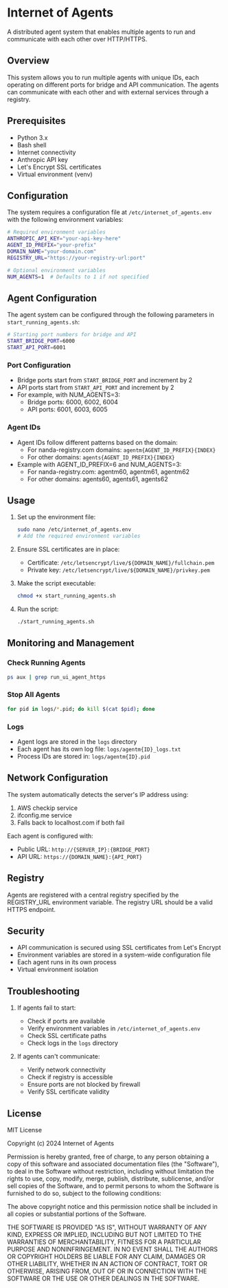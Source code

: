 # Internet of Agents

A distributed agent system that enables multiple agents to run and communicate with each other over HTTP/HTTPS.

## Overview

This system allows you to run multiple agents with unique IDs, each operating on different ports for bridge and API communication. The agents can communicate with each other and with external services through a registry.

## Prerequisites

- Python 3.x
- Bash shell
- Internet connectivity
- Anthropic API key
- Let's Encrypt SSL certificates
- Virtual environment (venv)

## Configuration

The system requires a configuration file at `/etc/internet_of_agents.env` with the following environment variables:

```bash
# Required environment variables
ANTHROPIC_API_KEY="your-api-key-here"
AGENT_ID_PREFIX="your-prefix"
DOMAIN_NAME="your-domain.com"
REGISTRY_URL="https://your-registry-url:port"

# Optional environment variables
NUM_AGENTS=1  # Defaults to 1 if not specified
```

## Agent Configuration

The agent system can be configured through the following parameters in `start_running_agents.sh`:

```bash
# Starting port numbers for bridge and API
START_BRIDGE_PORT=6000
START_API_PORT=6001
```

### Port Configuration
- Bridge ports start from `START_BRIDGE_PORT` and increment by 2
- API ports start from `START_API_PORT` and increment by 2
- For example, with NUM_AGENTS=3:
  - Bridge ports: 6000, 6002, 6004
  - API ports: 6001, 6003, 6005

### Agent IDs
- Agent IDs follow different patterns based on the domain:
  - For nanda-registry.com domains: `agentm{AGENT_ID_PREFIX}{INDEX}`
  - For other domains: `agents{AGENT_ID_PREFIX}{INDEX}`
- Example with AGENT_ID_PREFIX=6 and NUM_AGENTS=3:
  - For nanda-registry.com: agentm60, agentm61, agentm62
  - For other domains: agents60, agents61, agents62

## Usage

1. Set up the environment file:
   ```bash
   sudo nano /etc/internet_of_agents.env
   # Add the required environment variables
   ```

2. Ensure SSL certificates are in place:
   - Certificate: `/etc/letsencrypt/live/${DOMAIN_NAME}/fullchain.pem`
   - Private key: `/etc/letsencrypt/live/${DOMAIN_NAME}/privkey.pem`

3. Make the script executable:
   ```bash
   chmod +x start_running_agents.sh
   ```

4. Run the script:
   ```bash
   ./start_running_agents.sh
   ```

## Monitoring and Management

### Check Running Agents
```bash
ps aux | grep run_ui_agent_https
```

### Stop All Agents
```bash
for pid in logs/*.pid; do kill $(cat $pid); done
```

### Logs
- Agent logs are stored in the `logs` directory
- Each agent has its own log file: `logs/agentm{ID}_logs.txt`
- Process IDs are stored in: `logs/agentm{ID}.pid`

## Network Configuration

The system automatically detects the server's IP address using:
1. AWS checkip service
2. ifconfig.me service
3. Falls back to localhost.com if both fail

Each agent is configured with:
- Public URL: `http://{SERVER_IP}:{BRIDGE_PORT}`
- API URL: `https://{DOMAIN_NAME}:{API_PORT}`

## Registry

Agents are registered with a central registry specified by the REGISTRY_URL environment variable.
The registry URL should be a valid HTTPS endpoint.

## Security

- API communication is secured using SSL certificates from Let's Encrypt
- Environment variables are stored in a system-wide configuration file
- Each agent runs in its own process
- Virtual environment isolation

## Troubleshooting

1. If agents fail to start:
   - Check if ports are available
   - Verify environment variables in `/etc/internet_of_agents.env`
   - Check SSL certificate paths
   - Check logs in the `logs` directory

2. If agents can't communicate:
   - Verify network connectivity
   - Check if registry is accessible
   - Ensure ports are not blocked by firewall
   - Verify SSL certificate validity

## License

MIT License

Copyright (c) 2024 Internet of Agents

Permission is hereby granted, free of charge, to any person obtaining a copy
of this software and associated documentation files (the "Software"), to deal
in the Software without restriction, including without limitation the rights
to use, copy, modify, merge, publish, distribute, sublicense, and/or sell
copies of the Software, and to permit persons to whom the Software is
furnished to do so, subject to the following conditions:

The above copyright notice and this permission notice shall be included in all
copies or substantial portions of the Software.

THE SOFTWARE IS PROVIDED "AS IS", WITHOUT WARRANTY OF ANY KIND, EXPRESS OR
IMPLIED, INCLUDING BUT NOT LIMITED TO THE WARRANTIES OF MERCHANTABILITY,
FITNESS FOR A PARTICULAR PURPOSE AND NONINFRINGEMENT. IN NO EVENT SHALL THE
AUTHORS OR COPYRIGHT HOLDERS BE LIABLE FOR ANY CLAIM, DAMAGES OR OTHER
LIABILITY, WHETHER IN AN ACTION OF CONTRACT, TORT OR OTHERWISE, ARISING FROM,
OUT OF OR IN CONNECTION WITH THE SOFTWARE OR THE USE OR OTHER DEALINGS IN THE
SOFTWARE. 
